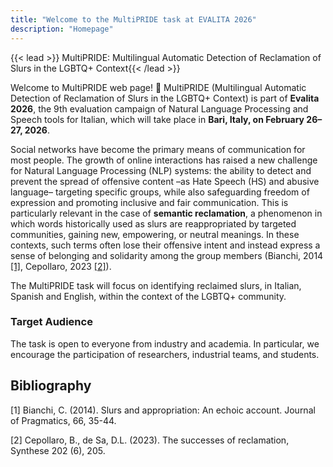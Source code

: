 ```yaml
---
title: "Welcome to the MultiPRIDE task at EVALITA 2026"
description: "Homepage"
---
```


{{< lead >}} MultiPRIDE: Multilingual Automatic Detection of Reclamation of Slurs in the LGBTQ+ Context{{< /lead >}}

Welcome to MultiPRIDE web page! 🌈
MultiPRIDE (Multilingual Automatic Detection of Reclamation of Slurs in the LGBTQ+ Context) is part of **Evalita 2026**, the 9th evaluation campaign of Natural Language Processing and Speech tools for Italian, which will take place in **Bari, Italy, on February 26–27, 2026**.

Social networks have become the primary means of communication for most people. The growth of online interactions has raised a new challenge for Natural Language Processing (NLP) systems: the ability to detect and prevent the spread of offensive content –as Hate Speech (HS) and abusive language– targeting specific groups, while also safeguarding freedom of expression and promoting inclusive and fair communication. This is particularly relevant in the case of **semantic reclamation**, a phenomenon in which words historically used as slurs are reappropriated by targeted communities, gaining new, empowering, or neutral meanings. In these contexts, such terms often lose their offensive intent and instead express a sense of belonging and solidarity among the group members (Bianchi, 2014 [[1]](#1), Cepollaro, 2023 [[2]](#2)). 

The MultiPRIDE task will focus on identifying reclaimed slurs, in Italian, Spanish and English, within  the context of the LGBTQ+ community.

### Target Audience

The task is open to everyone from industry and academia. In particular, we encourage the participation of researchers, industrial teams, and students. 


## Bibliography
<a id="1">[1]</a> 
Bianchi, C. (2014). 
Slurs and appropriation: An echoic account. 
Journal of Pragmatics, 66, 35-44.

<a id="2">[2]</a> 
Cepollaro, B., de Sa, D.L. (2023). 
The successes of reclamation, Synthese 202 (6), 205.


